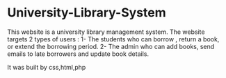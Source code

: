 # University-Library-System
This website is a university library management system.
The website targets 2 types of users : 
1- The students who can borrow , return a book, or extend the borrowing period.
2- The admin who can add books, send emails to late borrowers and update book details.

It was built  by css,html,php
